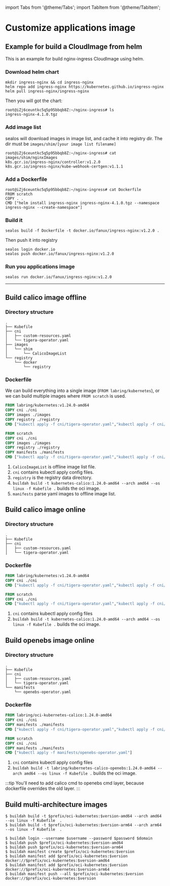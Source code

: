 import Tabs from '@theme/Tabs';
import TabItem from '@theme/TabItem';

# Customize applications image

## Example for build a CloudImage from helm

This is an example for build nginx-ingress CloudImage using helm.

### Download helm chart

```shell script
mkdir ingress-nginx && cd ingress-nginx
helm repo add ingress-nginx https://kubernetes.github.io/ingress-nginx
helm pull ingress-nginx/ingress-nginx
```

Then you will got the chart:
```shell script
root@iZj6ceuntkc5q5p95bbqb8Z:~/nginx-ingress# ls
ingress-nginx-4.1.0.tgz
```

### Add image list

sealos will download images in image list, and cache it into registry dir.
The dir must be `images/shim/[your image list filename]`

```shell script
root@iZj6ceuntkc5q5p95bbqb8Z:~/nginx-ingress# cat images/shim/nginxImages 
k8s.gcr.io/ingress-nginx/controller:v1.2.0
k8s.gcr.io/ingress-nginx/kube-webhook-certgen:v1.1.1
```

### Add a Dockerfile

```shell script
root@iZj6ceuntkc5q5p95bbqb8Z:~/nginx-ingress# cat Dockerfile 
FROM scratch
COPY . .
CMD ["helm install ingress-nginx ingress-nginx-4.1.0.tgz --namespace ingress-nginx --create-namespace"]
```

### Build it

```shell script
sealos build -f Dockerfile -t docker.io/fanux/ingress-nginx:v1.2.0 .
```

Then push it into registry

```shell script
sealos login docker.io
sealos push docker.io/fanux/ingress-nginx:v1.2.0
```

### Run you applications image

```shell script
sealos run docker.io/fanux/ingress-nginx:v1.2.0
```

---

## Build calico image offline

### Directory structure

```
.
├── Kubefile
├── cni
│   ├── custom-resources.yaml
│   └── tigera-operator.yaml
├── images
│   └── shim
│       └── CalicoImageList
└── registry
    └── docker
        └── registry
```

### Dockerfile

We can build everything into a single image (`FROM labring/kubernetes`), or we can build multiple images where `FROM scratch` is used.

<Tabs groupId="imageNum">
  <TabItem value="single" label="Single image" default>

```dockerfile
FROM labring/kubernetes:v1.24.0-amd64
COPY cni ./cni
COPY images ./images
COPY registry ./registry
CMD ["kubectl apply -f cni/tigera-operator.yaml","kubectl apply -f cni/custom-resources.yaml"]
```

  </TabItem>
  <TabItem value="multiple" label="Multiple images">

```dockerfile
FROM scratch
COPY cni ./cni
COPY images ./images
COPY registry ./registry
COPY manifests ./manifests
CMD ["kubectl apply -f cni/tigera-operator.yaml","kubectl apply -f cni/custom-resources.yaml"]
```

  </TabItem>
</Tabs>

1. `CalicoImageList` is offline image list file.
2. `cni` contains kubectl apply config files.
3. `registry` is the registry data directory.
4. `buildah build -t kubernetes-calico:1.24.0-amd64 --arch amd64 --os linux -f Kubefile .` builds the oci image.
5. `manifests` parse yaml images to offline image list.

## Build calico image online

### Directory structure

```
.
├── Kubefile
├── cni
│   ├── custom-resources.yaml
│   └── tigera-operator.yaml
```

### Dockerfile

<Tabs groupId="imageNum">
  <TabItem value="single" label="Single image" default>

```dockerfile
FROM labring/kubernetes:v1.24.0-amd64
COPY cni ./cni
CMD ["kubectl apply -f cni/tigera-operator.yaml","kubectl apply -f cni/custom-resources.yaml"]
```

  </TabItem>
  <TabItem value="multiple" label="Multiple images">

```dockerfile
FROM scratch
COPY cni ./cni
CMD ["kubectl apply -f cni/tigera-operator.yaml","kubectl apply -f cni/custom-resources.yaml"]
```

  </TabItem>
</Tabs>

1. `cni` contains kubectl apply config files
2. `buildah build -t kubernetes-calico:1.24.0-amd64 --arch amd64 --os linux -f Kubefile .` builds the oci image.

## Build openebs image online

### Directory structure

```
.
├── Kubefile
├── cni
│   ├── custom-resources.yaml
│   └── tigera-operator.yaml
└── manifests
    └── openebs-operator.yaml
```

### Dockerfile

<Tabs groupId="imageNum">
  <TabItem value="single" label="Single image" default>

```dockerfile
FROM labring/oci-kubernetes-calico:1.24.0-amd64
COPY cni ./cni
COPY manifests ./manifests
CMD ["kubectl apply -f cni/tigera-operator.yaml","kubectl apply -f cni/custom-resources.yaml","kubectl apply -f manifests/openebs-operator.yaml"]
```

  </TabItem>
  <TabItem value="multiple" label="Multiple images">

```dockerfile
FROM scratch
COPY cni ./cni
COPY manifests ./manifests
CMD ["kubectl apply -f manifests/openebs-operator.yaml"]
```

  </TabItem>
</Tabs>

1. `cni` contains kubectl apply config files
2. `buildah build -t labring/kubernetes-calico-openebs:1.24.0-amd64 --arch amd64 --os linux -f Kubefile .` builds the oci image.

:::tip
You'll need to add calico cmd to openebs cmd layer, because dockerfile overrides the old layer.
:::

## Build multi-architecture images

```shell
$ buildah build -t $prefix/oci-kubernetes:$version-amd64 --arch amd64 --os linux -f Kubefile  .
$ buildah build -t $prefix/oci-kubernetes:$version-arm64 --arch arm64 --os linux -f Kubefile  .

$ buildah login --username $username --password $password $domain
$ buildah push $prefix/oci-kubernetes:$version-amd64
$ buildah push $prefix/oci-kubernetes:$version-arm64
$ buildah manifest create $prefix/oci-kubernetes:$version
$ buildah manifest add $prefix/oci-kubernetes:$version docker://$prefix/oci-kubernetes:$version-amd64
$ buildah manifest add $prefix/oci-kubernetes:$version docker://$prefix/oci-kubernetes:$version-arm64
$ buildah manifest push --all $prefix/oci-kubernetes:$version docker://$prefix/oci-kubernetes:$version
```
